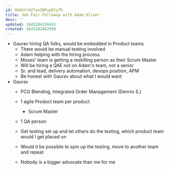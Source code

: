 ```yaml
---
id: 9UGhYrkZfaxINPvpEty7h
title: Job Fair Followup with Adam Oliver
desc: ''
updated: 1645204168491
created: 1645201862999
---
```


- Gaurav hiring QA folks, would be embedded in Product teams
    - There would be manual testing involved
    - Adam helping with the hiring process
    - Moses' team is getting a reskilling person as their Scrum Master
    - Will be hiring a QAE not on Adam's team, not a senior
    - Sr. and lead, delivery automation, devops position, APM
    - Be honest with Gaurav about what I would want
- Gaurav
    - PCG Blending, Integrated Order Management (Dennis S.)
    - 1 agile Product team per product 
        - Scrum Master
    - 1 QA person
    - Get testing set up and let others do the testing, which product team would I get placed on
    - Would it be possible to spin up the testing, move to another team and repeat

    - Nobody is a bigger advocate than me for me
